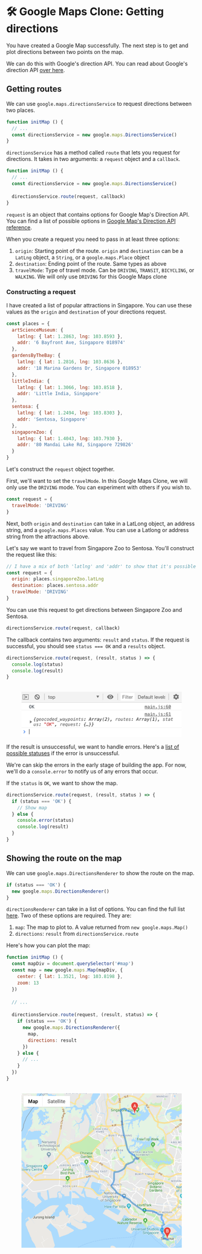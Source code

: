 # 🛠️ Google Maps Clone: Getting directions

You have created a Google Map successfully. The next step is to get and plot directions between two points on the map.

We can do this with Google's direction API. You can read about Google's direction API [over here][1].

## Getting routes

We can use `google.maps.directionsService` to request directions between two places.

```js
function initMap () {
  // ...
  const directionsService = new google.maps.DirectionsService()
}
```

`directionsService` has a method called `route` that lets you request for directions. It takes in two arguments: a `request` object and a `callback`.

```js
function initMap () {
  // ...
  const directionsService = new google.maps.DirectionsService()

  directionsService.route(request, callback)
}
```

`request` is an object that contains options for Google Map's Direction API. You can find a list of possible options in [Google Map's Direction API reference][2].

When you create a request you need to pass in at least three options:

1. `origin`: Starting point of the route. `origin` and `destination` can be a `LatLng` object, a `String`, or a `google.maps.Place` object
2. `destination`: Ending point of the route. Same types as above
3. `travelMode`: Type of travel mode. Can be `DRIVING`, `TRANSIT`, `BICYCLING`, or `WALKING`. We will only use `DRIVING` for this Google Maps clone

### Constructing a request

I have created a list of popular attractions in Singapore. You can use these values as the `origin` and `destination` of your directions request.

```js
const places = {
  artScienceMuseum: {
    latlng: { lat: 1.2863, lng: 103.8593 },
    addr: '6 Bayfront Ave, Singapore 018974'
  },
  gardensByTheBay: {
    latlng: { lat: 1.2816, lng: 103.8636 },
    addr: '18 Marina Gardens Dr, Singapore 018953'
  },
  littleIndia: {
    latlng: { lat: 1.3066, lng: 103.8518 },
    addr: 'Little India, Singapore'
  },
  sentosa: {
    latlng: { lat: 1.2494, lng: 103.8303 },
    addr: 'Sentosa, Singapore'
  },
  singaporeZoo: {
    latlng: { lat: 1.4043, lng: 103.7930 },
    addr: '80 Mandai Lake Rd, Singapore 729826'
  }
}
```

Let's construct the `request` object together.

First, we'll want to set the `travelMode`. In this Google Maps Clone, we will only use the `DRIVING` mode. You can experiment with others if you wish to.

```js
const request = {
  travelMode: 'DRIVING'
}
```

Next, both `origin` and `destination` can take in a LatLong object, an address string, and a `google.maps.Places` value. You can use a Latlong or address string from the attractions above.

Let's say we want to travel from Singapore Zoo to Sentosa. You'll construct the request like this:

```js
// I have a mix of both 'latlng' and 'addr' to show that it's possible to use either value. You should stick with one or the other for consistency.
const request = {
  origin: places.singaporeZoo.latLng
  destination: places.sentosa.addr
  travelMode: 'DRIVING'
}
```

You can use this request to get directions between Singapore Zoo and Sentosa.

```js
directionsService.route(request, callback)
```

The callback contains two arguments: `result` and `status`. If the request is successful, you should see `status === OK` and a `results` object.

```js
directionsService.route(request, (result, status ) => {
  console.log(status)
  console.log(result)
}
```

<figure>
  <img src="../../images/components/google-map/route/result.png" alt="Results from Google's Direction API">
</figure>

If the result is unsuccessful, we want to handle errors. Here's a [list of possible statuses][3] if the error is unsuccessful.

We're can skip the errors in the early stage of building the app. For now, we'll do a `console.error` to notify us of any errors that occur.

If the `status` is `OK`, we want to show the map.

```js
directionsService.route(request, (result, status ) => {
  if (status === 'OK') {
    // Show map
  } else {
    console.error(status)
    console.log(result)
  }
}
```

## Showing the route on the map

We can use `google.maps.DirectionsRenderer` to show the route on the map.

```js
if (status === 'OK') {
  new google.maps.DirectionsRenderer()
}
```

`directionsRenderer` can take in a list of options. You can find the full list [here][4]. Two of these options are required. They are:

1. `map`: The map to plot to. A value returned from `new google.maps.Map()`
2. `directions`: `result` from `directionsService.route`

Here's how you can plot the map:

```js
function initMap () {
  const mapDiv = document.querySelector('#map')
  const map = new google.maps.Map(mapDiv, {
    center: { lat: 1.3521, lng: 103.8198 },
    zoom: 13
  })

  // ...

  directionsService.route(request, (result, status) => {
    if (status === 'OK') {
      new google.maps.DirectionsRenderer({
        map,
        directions: result
      })
    } else {
      // ...
    }
  })
}
```

<figure>
  <img src="../../images/components/google-map/route/map.png" alt="Route drawn on Map">
</figure>

[1]:	https://developers.google.com/maps/documentation/javascript/directions "Google Directions API"
[2]:	https://developers.google.com/maps/documentation/javascript/reference/directions#DirectionsRequest "Google Map Directions Service reference"
[3]:	[https://developers.google.com/maps/documentation/javascript/reference/directions#DirectionsStatus] "Direction Status"
[4]:	[https://developers.google.com/maps/documentation/javascript/reference/directions#DirectionsRenderer] "Directions Renderer"
